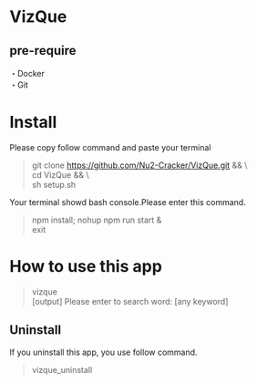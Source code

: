 # VizQue

## pre-require  
・Docker  
・Git  


# Install  

Please copy follow command and paste your terminal
>git clone https://github.com/Nu2-Cracker/VizQue.git && \  
>cd VizQue && \  
>sh setup.sh

Your terminal showd bash console.Please enter this command.  
>npm install; nohup npm run start &  
>exit


# How to use this app  

>vizque  
[output] Please enter to search word:  [any keyword]  

## Uninstall  
If you uninstall this app, you use follow command.  
>vizque_uninstall




